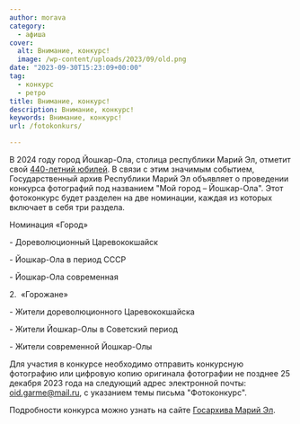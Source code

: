 ```yaml
---
author: morava
category:
  - афиша
cover:
  alt: Внимание, конкурс!
  image: /wp-content/uploads/2023/09/old.png
date: "2023-09-30T15:23:09+00:00"
tag:
  - конкурс
  - ретро
title: Внимание, конкурс!
description: Внимание, конкурс!
keywords: Внимание, конкурс!
url: /fotokonkurs/

---
```

В 2024 году город Йошкар-Ола, столица республики Марий Эл, отметит свой [440-летний юбилей](/den-goroda-joshkar-ola-2024/). В связи с этим значимым событием, Государственный архив Республики Марий Эл объявляет о проведении конкурса фотографий под названием "Мой город – Йошкар-Ола". Этот фотоконкурс будет разделен на две номинации, каждая из которых включает в себя три раздела.

Номинация «Город»

\- Дореволюционный Царевококшайск

\- Йошкар-Ола в период СССР

\- Йошкар-Ола современная

2.  «Горожане»

\- Жители дореволюционного Царевококшайска

\- Жители Йошкар-Олы в Советский период

\- Жители современной Йошкар-Олы

Для участия в конкурсе необходимо отправить конкурсную фотографию или цифровую копию оригинала фотографии не позднее 25 декабря 2023 года на следующий адрес электронной почты: [oid.garme@mail.ru](mailto:oid.garme@mail.ru), с указанием темы письма "Фотоконкурс".

Подробности конкурса можно узнать на сайте [Госархива Марий Эл](/gosarhiv/).
